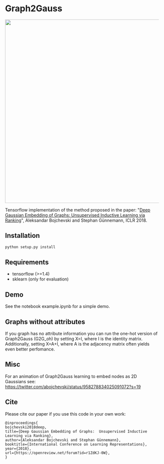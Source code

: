 # Graph2Gauss 

<img src="https://www.in.tum.de/fileadmin//w00bws/daml/g2g/g2g.png" width="600">


Tensorflow implementation of the method proposed in the paper:
"[Deep Gaussian Embedding of Graphs: Unsupervised Inductive Learning via Ranking](https://openreview.net/forum?id=r1ZdKJ-0W)", Aleksandar Bojchevski and Stephan Günnemann, ICLR 2018.

## Installation
```bash
python setup.py install
```

## Requirements
* tensorflow (>=1.4)
* sklearn (only for evaluation)

## Demo
See the notebook example.ipynb for a simple demo.

## Graphs without attributes
If you graph has no attribute information you can run the one-hot version of Graph2Gauss (G2G_oh) by setting X=I, where I is the identity matrix. Additionally, setting X=A+I, where A is the adjacency matrix often yields even better perfomance.

## Misc
For an animation of Graph2Gauss learning to embed nodes as 2D Gaussians see: https://twitter.com/abojchevski/status/958278834025091072?s=19


## Cite
Please cite our paper if you use this code in your own work:

```
@inproceedings{
bojchevski2018deep,
title={Deep Gaussian Embedding of Graphs:  Unsupervised Inductive Learning via Ranking},
author={Aleksandar Bojchevski and Stephan Günnemann},
booktitle={International Conference on Learning Representations},
year={2018},
url={https://openreview.net/forum?id=r1ZdKJ-0W},
}
```
